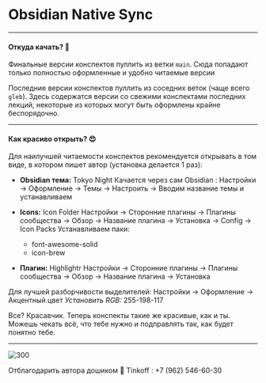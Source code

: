 # Obsidian Native Sync 

---
#### Откуда качать? 🤔

Финальные версии конспектов пуллить из ветки `main`.
	Сюда попадают только полностью оформленные и удобно читаемые версии 

Последние версии конспектов пуллить из соседних веток (чаще всего `gleb`).
	Здесь содержатся версии со свежими конспектами последних лекций, некоторые из которых могут быть оформлены крайне беспорядочно.

---
#### Как красиво открыть? 😍

Для наилучшей читаемости конспектов рекомендуется открывать в том виде, в котором пишет автор (установка делается 1 раз): 

- **Obsidian тема:** Tokyo Night
	Качается через сам Obsidian : Настройки -> Оформление -> Темы -> Настроить -> Вводим название темы и устанавливаем

- **Icons:** Icon Folder
	Настройки -> Сторонние плагины -> Плагины сообщества -> Обзор -> Название плагина -> Установка -> Config -> Icon Packs 
	Устанавливаем паки:
	- font-awesome-solid
	- icon-brew

- **Плагин:** Highlightr
	Настройки -> Сторонние плагины -> Плагины сообщества -> Обзор -> Название плагина -> Установка 

Для лучшей разборчивости выделителей:
	Настройки -> Оформление -> Акцентный цвет 
	*Установить RGB:* 255-198-117

Все? Красавчик. Теперь конспекты такие же красивые, как и ты.
Можешь чекать всё, что тебе нужно и подправлять так, как будет понятно тебе.

---

![300](https://avatars.mds.yandex.net/i?id=49547a330be2ba0fc40c89b18631c7e5_l-5031281-images-thumbs&n=13)

Отблагодарить автора дошиком 🍜
Tinkoff : +7 (962) 546-60-30

